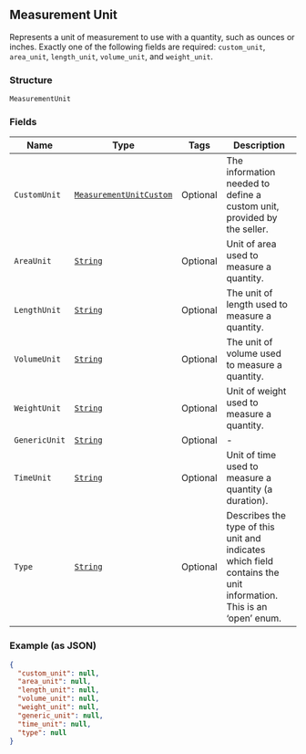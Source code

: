 ## Measurement Unit

Represents a unit of measurement to use with a quantity, such as ounces
or inches. Exactly one of the following fields are required: `custom_unit`,
`area_unit`, `length_unit`, `volume_unit`, and `weight_unit`.

### Structure

`MeasurementUnit`

### Fields

| Name | Type | Tags | Description |
|  --- | --- | --- | --- |
| `CustomUnit` | [`MeasurementUnitCustom`](/doc/models/measurement-unit-custom.md) | Optional | The information needed to define a custom unit, provided by the seller. |
| `AreaUnit` | [`String`](/doc/models/measurement-unit-area.md) | Optional | Unit of area used to measure a quantity. |
| `LengthUnit` | [`String`](/doc/models/measurement-unit-length.md) | Optional | The unit of length used to measure a quantity. |
| `VolumeUnit` | [`String`](/doc/models/measurement-unit-volume.md) | Optional | The unit of volume used to measure a quantity. |
| `WeightUnit` | [`String`](/doc/models/measurement-unit-weight.md) | Optional | Unit of weight used to measure a quantity. |
| `GenericUnit` | [`String`](/doc/models/measurement-unit-generic.md) | Optional | - |
| `TimeUnit` | [`String`](/doc/models/measurement-unit-time.md) | Optional | Unit of time used to measure a quantity (a duration). |
| `Type` | [`String`](/doc/models/measurement-unit-unit-type.md) | Optional | Describes the type of this unit and indicates which field contains the unit information. This is an ‘open’ enum. |

### Example (as JSON)

```json
{
  "custom_unit": null,
  "area_unit": null,
  "length_unit": null,
  "volume_unit": null,
  "weight_unit": null,
  "generic_unit": null,
  "time_unit": null,
  "type": null
}
```

